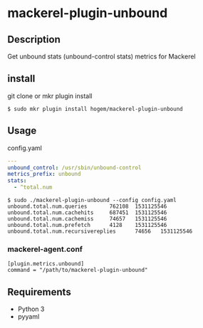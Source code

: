 mackerel-plugin-unbound
===

## Description

Get unbound stats (unbound-control stats) metrics for Mackerel

## install

git clone or mkr plugin install

```
$ sudo mkr plugin install hogem/mackerel-plugin-unbound
```

## Usage

config.yaml

```yaml
---
unbound_control: /usr/sbin/unbound-control
metrics_prefix: unbound
stats:
  - ^total.num

```

```
$ sudo ./mackerel-plugin-unbound --config config.yaml
unbound.total.num.queries       762108  1531125546
unbound.total.num.cachehits     687451  1531125546
unbound.total.num.cachemiss     74657   1531125546
unbound.total.num.prefetch      4128    1531125546
unbound.total.num.recursivereplies      74656   1531125546
```

### mackerel-agent.conf
```
[plugin.metrics.unbound]
command = "/path/to/mackerel-plugin-unbound"
```

## Requirements

- Python 3
- pyyaml
